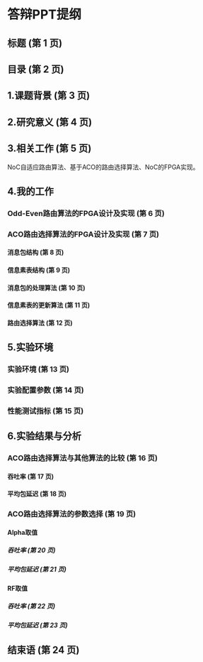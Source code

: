 # 答辩PPT提纲

## 标题 (第 1 页)

## 目录 (第 2 页)

## 1.课题背景 (第 3 页)

## 2.研究意义 (第 4 页)

## 3.相关工作 (第 5 页)

NoC自适应路由算法、基于ACO的路由选择算法、NoC的FPGA实现。

## 4.我的工作

### Odd-Even路由算法的FPGA设计及实现 (第 6 页)

### ACO路由选择算法的FPGA设计及实现 (第 7 页)

#### 消息包结构 (第 8 页)

#### 信息素表结构 (第 9 页)

#### 消息包的处理算法 (第 10 页)

#### 信息素表的更新算法 (第 11 页)

#### 路由选择算法 (第 12 页)

## 5.实验环境

### 实验环境 (第 13 页)

### 实验配置参数 (第 14 页)

### 性能测试指标 (第 15 页)

## 6.实验结果与分析

### ACO路由选择算法与其他算法的比较 (第 16 页)

#### 吞吐率 (第 17 页)

#### 平均包延迟 (第 18 页)

### ACO路由选择算法的参数选择 (第 19 页)

#### Alpha取值

##### 吞吐率 (第 20 页)

##### 平均包延迟 (第 21 页)

#### RF取值

##### 吞吐率 (第 22 页)

##### 平均包延迟 (第 23 页)

## 结束语 (第 24 页)

